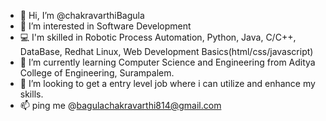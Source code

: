 - 👋 Hi, I’m @chakravarthiBagula
- 👀 I’m interested in Software Development
- 💻 I'm skilled in Robotic Process Automation, Python, Java, C/C++, DataBase, Redhat Linux, Web Development Basics(html/css/javascript)
- 🌱 I’m currently learning Computer Science and Engineering from Aditya College of Engineering, Surampalem.
- 💞️ I’m looking to get a entry level job where i can utilize and enhance my skills.
- 📫 ping me @bagulachakravarthi814@gmail.com

<!---
chakravarthiBagula/chakravarthiBagula is a ✨ special ✨ repository because its `README.md` (this file) appears on your GitHub profile.
You can click the Preview link to take a look at your changes.
--->
